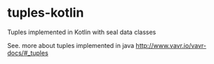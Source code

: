 # tuples-kotlin
Tuples implemented in Kotlin with seal data classes

See. more about tuples implemented in java http://www.vavr.io/vavr-docs/#_tuples
